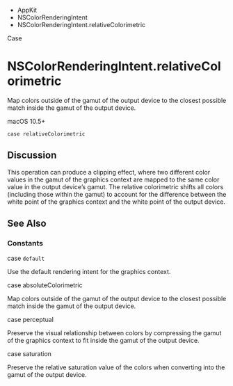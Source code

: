 

- AppKit
- NSColorRenderingIntent
-  NSColorRenderingIntent.relativeColorimetric 

Case

# NSColorRenderingIntent.relativeColorimetric

Map colors outside of the gamut of the output device to the closest possible match inside the gamut of the output device.

macOS 10.5+

``` source
case relativeColorimetric
```

## Discussion

This operation can produce a clipping effect, where two different color values in the gamut of the graphics context are mapped to the same color value in the output device’s gamut. The relative colorimetric shifts all colors (including those within the gamut) to account for the difference between the white point of the graphics context and the white point of the output device.

## See Also

### Constants

case `default`

Use the default rendering intent for the graphics context.

case absoluteColorimetric

Map colors outside of the gamut of the output device to the closest possible match inside the gamut of the output device.

case perceptual

Preserve the visual relationship between colors by compressing the gamut of the graphics context to fit inside the gamut of the output device.

case saturation

Preserve the relative saturation value of the colors when converting into the gamut of the output device.

